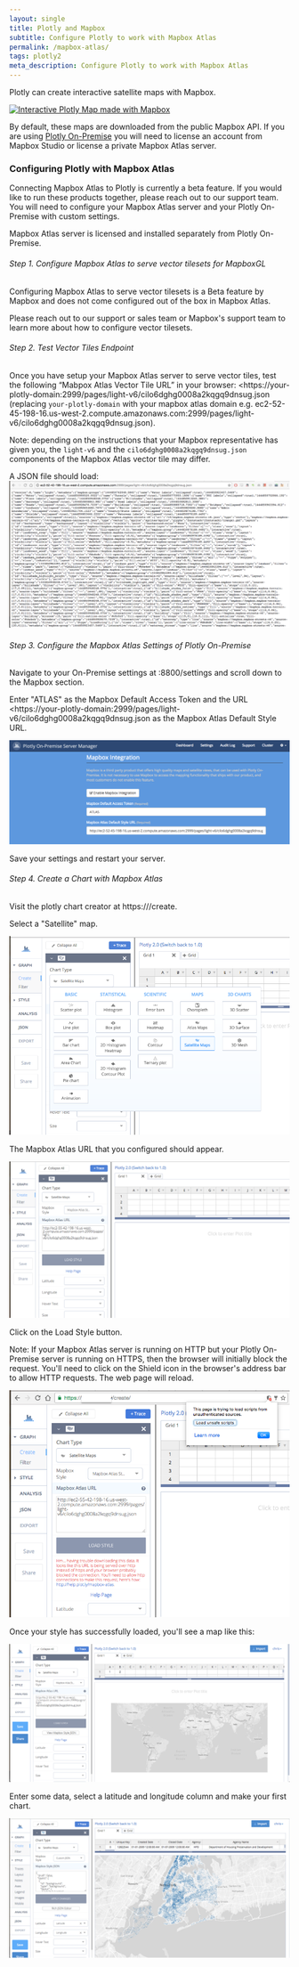 ```yaml
---
layout: single
title: Plotly and Mapbox
subtitle: Configure Plotly to work with Mapbox Atlas
permalink: /mapbox-atlas/
tags: plotly2
meta_description: Configure Plotly to work with Mapbox Atlas
---
```


Plotly can create interactive satellite maps with Mapbox.

[![Interactive Plotly Map made with Mapbox](https://plot.ly/~chris/17632.png)](https://plot.ly/~chris/17632)

By default, these maps are downloaded from the public Mapbox API. If you are using [Plotly On-Premise](https://plot.ly/product/enterprise/) you will need to license an account from Mapbox Studio or license a private Mapbox Atlas server.

### Configuring Plotly with Mapbox Atlas

Connecting Mapbox Atlas to Plotly is currently a beta feature. If you would like to run these products together, please reach out to our support team. You will need to configure your Mapbox Atlas server and your Plotly On-Premise with custom settings.

Mapbox Atlas server is licensed and installed separately from Plotly On-Premise.

###### Step 1. Configure Mapbox Atlas to serve vector tilesets for MapboxGL
Configuring Mapbox Atlas to serve vector tilesets is a Beta feature by Mapbox and does not come configured out of the box in Mapbox Atlas.

Please reach out to our support or sales team or Mapbox's support team to learn more about how to configure vector tilesets.

###### Step 2. Test Vector Tiles Endpoint

Once you have setup your Mapbox Atlas server to serve vector tiles, test the following “Mabpox Atlas Vector Tile URL” in your browser: <https://your-plotly-domain:2999/pages/light-v6/cilo6dghg0008a2kqgq9dnsug.json (replacing `your-plotly-domain` with your mapbox atlas domain e.g. ec2-52-45-198-16.us-west-2.compute.amazonaws.com:2999/pages/light-v6/cilo6dghg0008a2kqgq9dnsug.json).

Note: depending on the instructions that your Mapbox representative has given you, the `light-v6` and the `cilo6dghg0008a2kqgq9dnsug.json` components of the Mapbox Atlas vector tile may differ.

A JSON file should load:
![Mapbox Atlas JSON File](/static/images/mapbox-atlas/atlas-json.png)

###### Step 3. Configure the Mapbox Atlas Settings of Plotly On-Premise

Navigate to your On-Premise settings at <your-plotly-domain>:8800/settings and scroll down to the Mapbox section.

Enter "ATLAS" as the Mapbox Default Access Token and the URL <https://your-plotly-domain:2999/pages/light-v6/cilo6dghg0008a2kqgq9dnsug.json as the Mapbox Atlas Default Style URL.

![Mapbox Atlas Settings](/static/images/mapbox-atlas/mapbox-settings.png)

Save your settings and restart your server.

###### Step 4. Create a Chart with Mapbox Atlas

Visit the plotly chart creator at https://<your-plotly-domain>/create.

Select a "Satellite" map.

![Satellite Maps Chart Option](/static/images/mapbox-atlas/satellite-maps-chart-option.png)

The Mapbox Atlas URL that you configured should appear.

![Mapbox Atlas URL in the Plotly Chart Editor](/static/images/mapbox-atlas/mapbox-atlas-style-url.png)

Click on the Load Style button.

Note: If your Mapbox Atlas server is running on HTTP but your Plotly On-Premise server
is running on HTTPS, then the browser will initially block the request.
You'll need to click on the Shield icon in the browser's address bar to allow HTTP requests. The web page will reload.

![Load mixed requests from Mapbox Atlas](/static/images/mapbox-atlas/load-unsafe-scripts.png)

Once your style has successfully loaded, you'll see a map like this:

![Load mixed requests from Mapbox Atlas](/static/images/mapbox-atlas/plotly-chart-editor-with-a-mapbox-atlas-chart.png)

Enter some data, select a latitude and longitude column and make your first chart.

![Load mixed requests from Mapbox Atlas](/static/images/mapbox-atlas/plotly-mapbox-chart.png)
